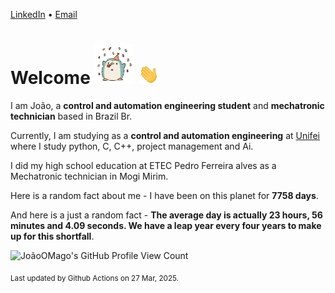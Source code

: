 [LinkedIn](https://www.linkedin.com/in/joão-pedro-gozzoli-b95641301/) &bull;
[Email](joaopedrogozzoli@gmail.com)

# Welcome <img src="happy.gif" height="64px" /> <img src="wave.gif" height="32px" />

I am João, a  **control and automation engineering student** and **mechatronic technician** based in Brazil Br.

Currently, I am studying as a **control and automation engineering** at [Unifei](https://unifei.edu.br) where I study python, C, C++, project management and Ai.

I did my high school education at ETEC Pedro Ferreira alves as a Mechatronic technician in Mogi Mirim.

Here is a random fact about me - I have been on this planet for **7758 days**.

And here is a just a random fact -  **The average day is actually 23 hours, 56 minutes and 4.09 seconds. We have a leap year every four years to make up for this shortfall**.

![JoãoOMago's GitHub Profile View Count](https://komarev.com/ghpvc/?username=JoaoOMago)

<sub>Last updated by Github Actions on 27 Mar, 2025.</sub>
